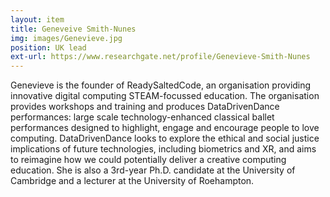 ```yaml
---
layout: item
title: Geneveive Smith-Nunes
img: images/Genevieve.jpg
position: UK lead
ext-url: https://www.researchgate.net/profile/Genevieve-Smith-Nunes
---
```


Genevieve is the founder of ReadySaltedCode, an organisation providing innovative digital computing STEAM-focussed education. The organisation provides workshops and training and produces DataDrivenDance performances: large scale technology-enhanced classical ballet performances designed to highlight, engage and encourage people to love computing. DataDrivenDance looks to explore the ethical and social justice implications of future technologies, including biometrics and XR, and aims to reimagine how we could potentially deliver a creative computing education. She is also a 3rd-year Ph.D. candidate at the University of Cambridge and a lecturer at the University of Roehampton.
